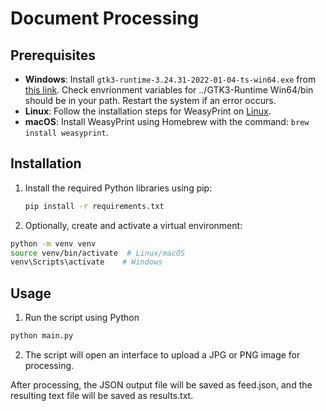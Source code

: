 # Document Processing

## Prerequisites

- **Windows**: Install `gtk3-runtime-3.24.31-2022-01-04-ts-win64.exe` from [this link](https://github.com/tschoonj/GTK-for-Windows-Runtime-Environment-Installer/releases/download/2022-01-04/gtk3-runtime-3.24.31-2022-01-04-ts-win64.exe). Check envrionment variables for ../GTK3-Runtime Win64/bin should be in your path. Restart the system if an error occurs.
- **Linux**: Follow the installation steps for WeasyPrint on [Linux](https://doc.courtbouillon.org/weasyprint/stable/first_steps.html#linux).
- **macOS**: Install WeasyPrint using Homebrew with the command: `brew install weasyprint`.

## Installation

1. Install the required Python libraries using pip:

   ```bash
   pip install -r requirements.txt
   ```

2. Optionally, create and activate a virtual environment:

  ```bash
  python -m venv venv
  source venv/bin/activate  # Linux/macOS
  venv\Scripts\activate    # Windows
   ```
## Usage
1. Run the script using Python
  ```bash
  python main.py
  ```
2. The script will open an interface to upload a JPG or PNG image for processing.

After processing, the JSON output file will be saved as feed.json, and the resulting text file will be saved as results.txt.
